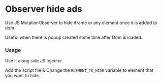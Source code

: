# Observer hide ads

Use JS MutationObserver to hide iframe or any element once it is added to dom.

Useful when there is popup created some time  after Dom is loaded.

### Usage

Use it along side JS Injector.

Add the script file & Change the `ELEMENT_TO_HIDE` variable to element that you want to hide.
